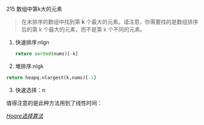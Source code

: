 215 数组中第k大的元素

> 在未排序的数组中找到第 **k** 个最大的元素。请注意，你需要找的是数组排序后的第 k 个最大的元素，而不是第 k 个不同的元素。

1. 快速排序:nlgn

   ```python
   return sorted(nums)[-k]
   ```

2. 堆排序:nlgk

```python
return heapq.nlargest(k,nums)[-1]
```

3. 快速选择：n

值得注意的是此种方法用到了线性时间：

[*Hoare选择算法*](https://leetcode-cn.com/problems/kth-largest-element-in-an-array/solution/shu-zu-zhong-de-di-kge-zui-da-yuan-su-by-leetcode/)


